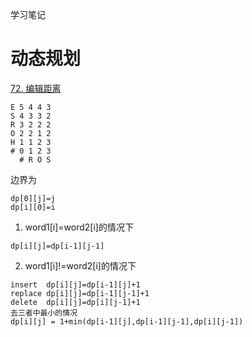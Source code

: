学习笔记

# 动态规划

[72. 编辑距离](https://leetcode-cn.com/problems/edit-distance/)
```
E 5 4 4 3
S 4 3 3 2
R 3 2 2 2
O 2 2 1 2
H 1 1 2 3
# 0 1 2 3 
  # R O S
```

边界为
```
dp[0][j]=j
dp[i][0]=i
```
1. word1[i]=word2[i]的情况下
```
dp[i][j]=dp[i-1][j-1]
```
2. word1[i]!=word2[i]的情况下
```
insert  dp[i][j]=dp[i-1][j]+1
replace dp[i][j]=dp[i-1][j-1]+1
delete  dp[i][j]=dp[i][j-1]+1
去三者中最小的情况
dp[i][j] = 1+min(dp[i-1][j],dp[i-1][j-1],dp[i][j-1])
```
